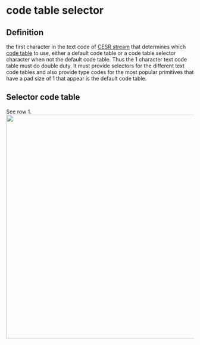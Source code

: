 # code table selector
## Definition
the first character in the text code of [CESR stream](composable-event-streaming-representation) that determines which [code table](code-table) to use, either a default code table or a code table selector character when not the default code table. Thus the 1 character text code table must do double duty. It must provide selectors for the different text code tables and also provide type codes for the most popular primitives that have a pad size of 1 that appear is the default code table.

## Selector code table
See row 1.
<img src="https://hackmd.io/_uploads/H1LHEQDfj.png" width="600" />
